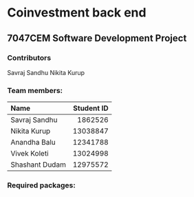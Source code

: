 # Coinvestment back end
## 7047CEM Software Development Project

### Contributors
Savraj Sandhu
Nikita Kurup

### Team members:

| **Name**       |  **Student ID** |
|:---------------|----------------:|
| Savraj Sandhu  |         1862526 |
| Nikita Kurup   |        13038847 |
| Anandha Balu   |        12341788 |
| Vivek Koleti   |        13024998 |
| Shashant Dudam |        12975572 |

### Required packages:

